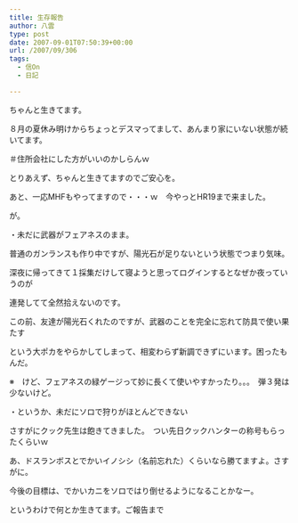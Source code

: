 ```yaml
---
title: 生存報告
author: 八雲
type: post
date: 2007-09-01T07:50:39+00:00
url: /2007/09/306
tags:
  - 信On
  - 日記

---
```

ちゃんと生きてます。
  
８月の夏休み明けからちょっとデスマってまして、あんまり家にいない状態が続いてます。
  
＃住所会社にした方がいいのかしらんｗ

とりあえず、ちゃんと生きてますのでご安心を。
  
あと、一応MHFもやってますので・・・ｗ　今やっとHR19まで来ました。
  
が。
  
・未だに武器がフェアネスのまま。
  
普通のガンランスも作り中ですが、陽光石が足りないという状態でつまり気味。
  
深夜に帰ってきて１採集だけして寝ようと思ってログインするとなぜか夜っていうのが
  
連発してて全然拾えないのです。
  
この前、友達が陽光石くれたのですが、武器のことを完全に忘れて防具で使い果たす
  
という大ポカをやらかしてしまって、相変わらず新調できずにいます。困ったもんだ。
  
※　けど、フェアネスの緑ゲージって妙に長くて使いやすかったり。。。　弾３発は少ないけど。

・というか、未だにソロで狩りがほとんどできない
  
さすがにクック先生は飽きてきました。　つい先日クックハンターの称号もらったくらいｗ
  
あ、ドスランボスとでかいイノシシ（名前忘れた）くらいなら勝てますよ。さすがに。
  
今後の目標は、でかいカニをソロではり倒せるようになることかなー。

というわけで何とか生きてます。ご報告まで
